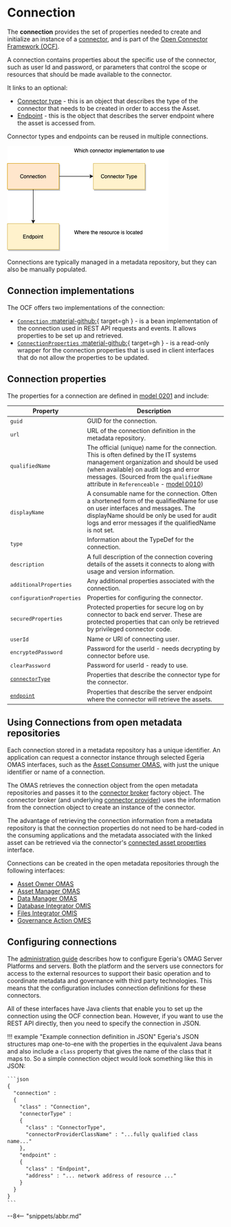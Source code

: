 <!-- SPDX-License-Identifier: CC-BY-4.0 -->
<!-- Copyright Contributors to the Egeria project. -->

# Connection

The **connection** provides the set of properties needed to create and initialize an instance
of a [connector](connector.md), and is part of the [Open Connector Framework (OCF)](/egeria-docs/frameworks/ocf).

A connection contains properties about the specific use of the connector, such as
user Id and password, or parameters that control the scope or resources that should be
made available to the connector.

It links to an optional:

- [Connector type](connector-type.md) - this is an object that describes the type of the connector that needs to be
  created in order to access the Asset.
- [Endpoint](endpoint.md) - this is the object that describes the server endpoint where the asset is accessed from.

Connector types and endpoints can be reused in multiple connections.

![Connection structure](connection.png)

Connections are typically managed in a metadata repository, but they can also be manually populated.

## Connection implementations

The OCF offers two implementations of the connection:

- [`Connection` :material-github:](https://github.com/odpi/egeria/blob/master/open-metadata-implementation/frameworks/open-connector-framework/src/main/java/org/odpi/openmetadata/frameworks/connectors/properties/beans/Connection.java){ target=gh } -
  is a bean implementation of the connection used in REST API requests and events. It allows properties
  to be set up and retrieved.
- [`ConnectionProperties` :material-github:](https://github.com/odpi/egeria/blob/master/open-metadata-implementation/frameworks/open-connector-framework/src/main/java/org/odpi/openmetadata/frameworks/connectors/properties/ConnectionProperties.java){ target=gh } -
  is a read-only wrapper for the connection properties that is used in client interfaces that do not allow the
  properties to be updated.

## Connection properties

The properties for a connection are defined in [model 0201](/egeria-docs/types/2) and include:

| Property | Description |
|---|---|
| `guid` | GUID for the connection. |
| `url` | URL of the connection definition in the metadata repository. |
| `qualifiedName` | The official (unique) name for the connection. This is often defined by the IT systems management organization and should be used (when available) on audit logs and error messages. (Sourced from the `qualifiedName` attribute in `Referenceable` - [model 0010](/egeria-docs/types/0/0010-base-model))
| `displayName` | A consumable name for the connection. Often a shortened form of the qualifiedName for use on user interfaces and messages. The displayName should be only be used for audit logs and error messages if the qualifiedName is not set. |
| `type` | Information about the TypeDef for the connection. |
| `description` | A full description of the connection covering details of the assets it connects to along with usage and version information. |
| `additionalProperties` | Any additional properties associated with the connection. |
| `configurationProperties` | Properties for configuring the connector. |
| `securedProperties` | Protected properties for secure log on by connector to back end server. These are protected properties that can only be retrieved by privileged connector code. |
| `userId` | Name or URI of connecting user. |
| `encryptedPassword` | Password for the userId - needs decrypting by connector before use. |
| `clearPassword` | Password for userId - ready to use. |
| [`connectorType`](connector-type.md) | Properties that describe the connector type for the connector. |
| [`endpoint`](endpoint.md) | Properties that describe the server endpoint where the connector will retrieve the assets. |

## Using Connections from open metadata repositories

Each connection stored in a metadata repository has a unique identifier.
An application can request a connector instance through selected Egeria OMAS interfaces, such
as the [Asset Consumer OMAS](/egeria-docs/services/omas/asset-consumer), with just the unique identifier or name
of a connection.  

The OMAS retrieves the connection object from the open metadata repositories and passes it to the [connector broker](connector-broker.md)
factory object. The connector broker (and underlying [connector provider](connector-provider.md)) uses the information from the connection object
to create an instance of the connector.

The advantage of retrieving the connection information from a metadata repository is that the connection properties
do not need to be hard-coded in the consuming applications and the metadata associated with the linked asset
can be retrieved via the connector's [connected asset properties](connected-asset-properties.md) interface.

Connections can be created in the open metadata repositories through the following interfaces:

- [Asset Owner OMAS](/egeria-docs/services/omas/asset-owner)
- [Asset Manager OMAS](/egeria-docs/services/omas/asset-manager)
- [Data Manager OMAS](/egeria-docs/services/omas/data-manager)
- [Database Integrator OMIS](/egeria-docs/services/omis/database-integrator)
- [Files Integrator OMIS](/egeria-docs/services/omis/files-integrator)
- [Governance Action OMES](/egeria-docs/services/omes/governance-action)
 
## Configuring connections

The [administration guide](/egeria-docs/guides/admin) describes how to configure Egeria's
OMAG Server Platforms and servers. Both the platform and the servers use connectors for access to the
external resources to support their basic operation and to coordinate metadata and governance with
third party technologies. This means that the configuration includes connection definitions for these connectors.

All of these interfaces have Java clients that enable you to set up the connection using the OCF connection bean.
However, if you want to use the REST API directly, then you need to specify the connection in JSON.

!!! example "Example connection definition in JSON"
    Egeria's JSON structures map one-to-ene with the properties in the equivalent Java beans and also include
    a `class` property that gives the name of the class that it maps to. So a simple connection object
    would look something like this in JSON:

    ```json
    {
      "connection" : 
      {
        "class" : "Connection",
        "connectorType" : 
        {
          "class" : "ConnectorType",
          "connectorProviderClassName" : "...fully qualified class name..."
        },
        "endpoint" : 
        {
          "class" : "Endpoint",
          "address" : "... network address of resource ..."
        }
      }
    }
    ```

--8<-- "snippets/abbr.md"
